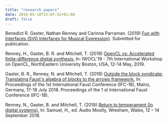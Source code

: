 ```yaml
---
title: "research papers"
date: 2019-05-10T15:07:52+01:00
draft: false
---
```


Benedict R. Gaster, Nathan Renney and Carinna Parraman. (2019) [Fun with Interfaces (SVG Interfaces for Musical Expression)](www.comingsoon.com). Submitted for publication.

Renney, H., Gaster, B. R. and Mitchell, T. (2019) [OpenCL vs: Accelerated finite-difference digital synthesis.](http://eprints.uwe.ac.uk/40347) 
In: IWOCL'19 - 7th International Workshop on OpenCL, NorthEastern University Boston, USA, 12-14 May, 2019. 

Gaster, B. R., Renney, N. and Mitchell, T. (2018) [Outside the block syndicate: Translating Faust's algebra of blocks to the arrows framework.](http://eprints.uwe.ac.uk/36566) In: Proceedings of the 1st International Faust Conference (IFC-18), Mainz, Germany, 17-18 July 2018. Proceedings of the 1 st International Faust Conference (IFC-18).

Renney, N., Gaster, B. and Mitchell, T. (2018) [Return to temperament (In digital systems).](http://eprints.uwe.ac.uk/37544) In: Samuel, H., ed. Audio Mostly, Wrexham, Wales, 12 – 14 September 2018.

